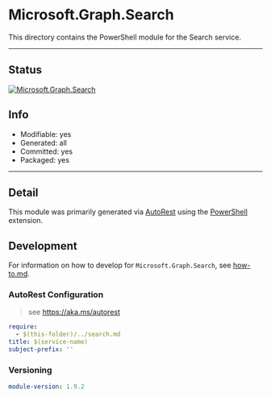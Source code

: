 <!-- region Generated -->
# Microsoft.Graph.Search
This directory contains the PowerShell module for the Search service.

---
## Status
[![Microsoft.Graph.Search](https://img.shields.io/powershellgallery/v/Microsoft.Graph.Search.svg?style=flat-square&label=Microsoft.Graph.Search "Microsoft.Graph.Search")](https://www.powershellgallery.com/packages/Microsoft.Graph.Search/)

## Info
- Modifiable: yes
- Generated: all
- Committed: yes
- Packaged: yes

---
## Detail
This module was primarily generated via [AutoRest](https://github.com/Azure/autorest) using the [PowerShell](https://github.com/Azure/autorest.powershell) extension.

## Development
For information on how to develop for `Microsoft.Graph.Search`, see [how-to.md](how-to.md).
<!-- endregion -->

### AutoRest Configuration

> see https://aka.ms/autorest

``` yaml
require:
  - $(this-folder)/../search.md
title: $(service-name)
subject-prefix: ''

```

### Versioning

``` yaml
module-version: 1.9.2
```
